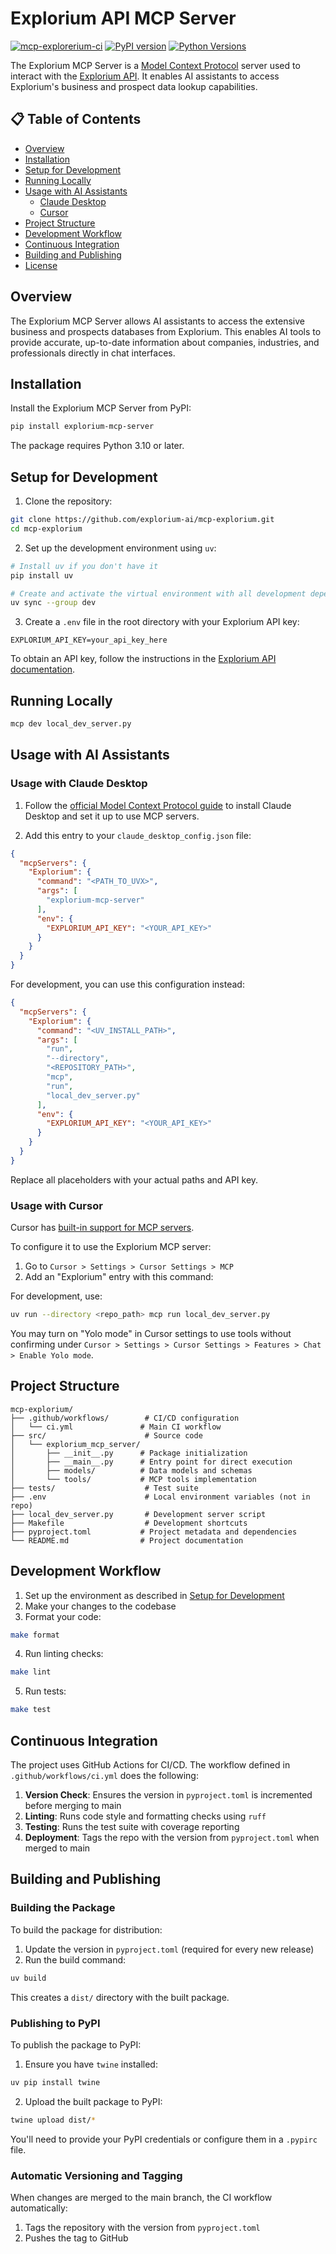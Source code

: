 # Explorium API MCP Server

[![mcp-explorerium-ci](https://github.com/explorium-ai/mcp-explorium/actions/workflows/ci.yml/badge.svg)](https://github.com/explorium-ai/mcp-explorium/actions/workflows/ci.yml)
[![PyPI version](https://badge.fury.io/py/explorium-mcp-server.svg)](https://badge.fury.io/py/explorium-mcp-server)
[![Python Versions](https://img.shields.io/pypi/pyversions/explorium-mcp-server.svg)](https://pypi.org/project/explorium-mcp-server/)

The Explorium MCP Server is a [Model Context Protocol](https://modelcontextprotocol.io/introduction) server used to
interact with the [Explorium API](https://developers.explorium.ai/reference/overview). It enables AI assistants to
access Explorium's business and prospect data lookup capabilities.

## 📋 Table of Contents

- [Overview](#overview)
- [Installation](#installation)
- [Setup for Development](#setup-for-development)
- [Running Locally](#running-locally)
- [Usage with AI Assistants](#usage-with-ai-assistants)
    - [Claude Desktop](#usage-with-claude-desktop)
    - [Cursor](#usage-with-cursor)
- [Project Structure](#project-structure)
- [Development Workflow](#development-workflow)
- [Continuous Integration](#continuous-integration)
- [Building and Publishing](#building-and-publishing)
- [License](#license)

## Overview

The Explorium MCP Server allows AI assistants to access the extensive business and prospects databases from Explorium.
This enables AI tools to provide accurate, up-to-date information about companies, industries, and professionals
directly in chat interfaces.

## Installation

Install the Explorium MCP Server from PyPI:

```bash
pip install explorium-mcp-server
```

The package requires Python 3.10 or later.

## Setup for Development

1. Clone the repository:

```bash
git clone https://github.com/explorium-ai/mcp-explorium.git
cd mcp-explorium
```

2. Set up the development environment using `uv`:

```bash
# Install uv if you don't have it
pip install uv

# Create and activate the virtual environment with all development dependencies
uv sync --group dev
```

3. Create a `.env` file in the root directory with your Explorium API key:

```
EXPLORIUM_API_KEY=your_api_key_here
```

To obtain an API key, follow the instructions in
the [Explorium API documentation](https://developers.explorium.ai/reference/getting_your_api_key).

## Running Locally

```bash
mcp dev local_dev_server.py
```

## Usage with AI Assistants

### Usage with Claude Desktop

1. Follow the [official Model Context Protocol guide](https://modelcontextprotocol.io/quickstart/user) to install Claude
   Desktop and set it up to use MCP servers.

2. Add this entry to your `claude_desktop_config.json` file:

```json
{
  "mcpServers": {
    "Explorium": {
      "command": "<PATH_TO_UVX>",
      "args": [
        "explorium-mcp-server"
      ],
      "env": {
        "EXPLORIUM_API_KEY": "<YOUR_API_KEY>"
      }
    }
  }
}
```

For development, you can use this configuration instead:

```json
{
  "mcpServers": {
    "Explorium": {
      "command": "<UV_INSTALL_PATH>",
      "args": [
        "run",
        "--directory",
        "<REPOSITORY_PATH>",
        "mcp",
        "run",
        "local_dev_server.py"
      ],
      "env": {
        "EXPLORIUM_API_KEY": "<YOUR_API_KEY>"
      }
    }
  }
}
```

Replace all placeholders with your actual paths and API key.

### Usage with Cursor

Cursor has [built-in support for MCP servers](https://docs.cursor.com/context/model-context-protocol).

To configure it to use the Explorium MCP server:

1. Go to `Cursor > Settings > Cursor Settings > MCP`
2. Add an "Explorium" entry with this command:

For development, use:

```bash
uv run --directory <repo_path> mcp run local_dev_server.py
```

You may turn on "Yolo mode" in Cursor settings to use tools without confirming under
`Cursor > Settings > Cursor Settings > Features > Chat > Enable Yolo mode`.

## Project Structure

```
mcp-explorium/
├── .github/workflows/        # CI/CD configuration
│   └── ci.yml               # Main CI workflow
├── src/                      # Source code
│   └── explorium_mcp_server/
│       ├── __init__.py      # Package initialization
│       ├── __main__.py      # Entry point for direct execution
│       ├── models/          # Data models and schemas
│       └── tools/           # MCP tools implementation
├── tests/                    # Test suite
├── .env                      # Local environment variables (not in repo)
├── local_dev_server.py       # Development server script
├── Makefile                  # Development shortcuts
├── pyproject.toml           # Project metadata and dependencies
└── README.md                # Project documentation
```

## Development Workflow

1. Set up the environment as described in [Setup for Development](#setup-for-development)
2. Make your changes to the codebase
3. Format your code:

```bash
make format
```

4. Run linting checks:

```bash
make lint
```

5. Run tests:

```bash
make test
```

## Continuous Integration

The project uses GitHub Actions for CI/CD. The workflow defined in `.github/workflows/ci.yml` does the following:

1. **Version Check**: Ensures the version in `pyproject.toml` is incremented before merging to main
2. **Linting**: Runs code style and formatting checks using `ruff`
3. **Testing**: Runs the test suite with coverage reporting
4. **Deployment**: Tags the repo with the version from `pyproject.toml` when merged to main

## Building and Publishing

### Building the Package

To build the package for distribution:

1. Update the version in `pyproject.toml` (required for every new release)
2. Run the build command:

```bash
uv build
```

This creates a `dist/` directory with the built package.

### Publishing to PyPI

To publish the package to PyPI:

1. Ensure you have `twine` installed:

```bash
uv pip install twine
```

2. Upload the built package to PyPI:

```bash
twine upload dist/*
```

You'll need to provide your PyPI credentials or configure them in a `.pypirc` file.

### Automatic Versioning and Tagging

When changes are merged to the main branch, the CI workflow automatically:

1. Tags the repository with the version from `pyproject.toml`
2. Pushes the tag to GitHub
